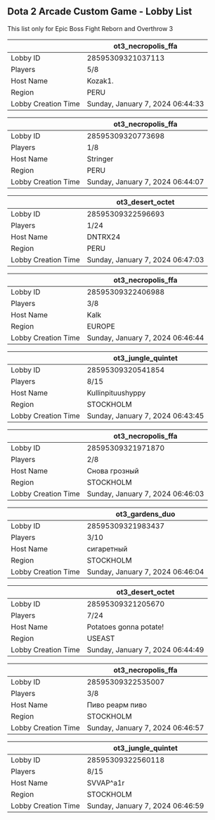 ## Dota 2 Arcade Custom Game - Lobby List

This list only for Epic Boss Fight Reborn and Overthrow 3

|  | ot3_necropolis_ffa |
| ------ | ------ |
| Lobby ID | 28595309321037113 |
| Players | 5/8 |
| Host Name | Kozak1. |
| Region | PERU |
| Lobby Creation Time | Sunday, January 7, 2024 06:44:33 |


|  | ot3_necropolis_ffa |
| ------ | ------ |
| Lobby ID | 28595309320773698 |
| Players | 1/8 |
| Host Name | Stringer |
| Region | PERU |
| Lobby Creation Time | Sunday, January 7, 2024 06:44:07 |


|  | ot3_desert_octet |
| ------ | ------ |
| Lobby ID | 28595309322596693 |
| Players | 1/24 |
| Host Name | DNTRX24 |
| Region | PERU |
| Lobby Creation Time | Sunday, January 7, 2024 06:47:03 |


|  | ot3_necropolis_ffa |
| ------ | ------ |
| Lobby ID | 28595309322406988 |
| Players | 3/8 |
| Host Name | Kalk |
| Region | EUROPE |
| Lobby Creation Time | Sunday, January 7, 2024 06:46:44 |


|  | ot3_jungle_quintet |
| ------ | ------ |
| Lobby ID | 28595309320541854 |
| Players | 8/15 |
| Host Name | Kullinpituushyppy |
| Region | STOCKHOLM |
| Lobby Creation Time | Sunday, January 7, 2024 06:43:45 |


|  | ot3_necropolis_ffa |
| ------ | ------ |
| Lobby ID | 28595309321971870 |
| Players | 2/8 |
| Host Name | Снова грозный |
| Region | STOCKHOLM |
| Lobby Creation Time | Sunday, January 7, 2024 06:46:03 |


|  | ot3_gardens_duo |
| ------ | ------ |
| Lobby ID | 28595309321983437 |
| Players | 3/10 |
| Host Name | сигаретный |
| Region | STOCKHOLM |
| Lobby Creation Time | Sunday, January 7, 2024 06:46:04 |


|  | ot3_desert_octet |
| ------ | ------ |
| Lobby ID | 28595309321205670 |
| Players | 7/24 |
| Host Name | Potatoes gonna potate! |
| Region | USEAST |
| Lobby Creation Time | Sunday, January 7, 2024 06:44:49 |


|  | ot3_necropolis_ffa |
| ------ | ------ |
| Lobby ID | 28595309322535007 |
| Players | 3/8 |
| Host Name | Пиво реарм пиво |
| Region | STOCKHOLM |
| Lobby Creation Time | Sunday, January 7, 2024 06:46:57 |


|  | ot3_jungle_quintet |
| ------ | ------ |
| Lobby ID | 28595309322560118 |
| Players | 8/15 |
| Host Name | SVVAP^a1r |
| Region | STOCKHOLM |
| Lobby Creation Time | Sunday, January 7, 2024 06:46:59 |


